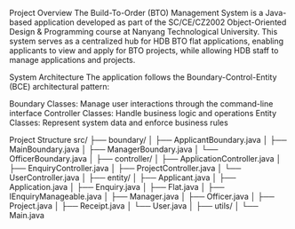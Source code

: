 Project Overview
The Build-To-Order (BTO) Management System is a Java-based application developed as part of the SC/CE/CZ2002 Object-Oriented Design & Programming course at Nanyang Technological University. This system serves as a centralized hub for HDB BTO flat applications, enabling applicants to view and apply for BTO projects, while allowing HDB staff to manage applications and projects.

System Architecture
The application follows the Boundary-Control-Entity (BCE) architectural pattern:

Boundary Classes: Manage user interactions through the command-line interface
Controller Classes: Handle business logic and operations
Entity Classes: Represent system data and enforce business rules


Project Structure
src/
├── boundary/
│   ├── ApplicantBoundary.java
│   ├── MainBoundary.java
│   ├── ManagerBoundary.java
│   └── OfficerBoundary.java
│
├── controller/
│   ├── ApplicationController.java
│   ├── EnquiryController.java
│   ├── ProjectController.java
│   └── UserController.java
│
├── entity/
│   ├── Applicant.java
│   ├── Application.java
│   ├── Enquiry.java
│   ├── Flat.java
│   ├── IEnquiryManageable.java
│   ├── Manager.java
│   ├── Officer.java
│   ├── Project.java
│   ├── Receipt.java
│   └── User.java
│
├── utils/
│   └── Main.java
